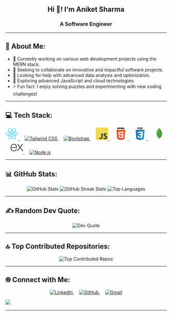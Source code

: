 <h2 align="center">Hi 👋! I'm Aniket Sharma</h2>
<h3 align="center">A Software Engineer</h3>

---

## 💫 About Me:
- 🔭 Currently working on various web development projects using the MERN stack.
- 👯 Seeking to collaborate on innovative and impactful software projects.
- 🤝 Looking for help with advanced data analysis and optimization.
- 🌱 Exploring advanced JavaScript and cloud technologies.
- ⚡ Fun fact: I enjoy solving puzzles and experimenting with new coding challenges!

---

## 💻 Tech Stack:
<p align="left">
  <a href="https://reactjs.org/" target="_blank" rel="noreferrer">
    <img src="https://raw.githubusercontent.com/devicons/devicon/master/icons/react/react-original.svg" alt="React" width="40" height="40"/>
  </a>
  &nbsp; &nbsp;  <!-- Add spaces -->
  <a href="https://tailwindcss.com/" target="_blank" rel="noreferrer">
    <img src="https://cdn.worldvectorlogo.com/logos/tailwind-css-2.svg" alt="Tailwind CSS" width="40" height="40"/>
  </a>
  &nbsp; &nbsp;  <!-- Add spaces -->
  <a href="https://getbootstrap.com/" target="_blank" rel="noreferrer">
    <img src="https://cdn.worldvectorlogo.com/logos/bootstrap-5-1.svg" alt="Bootstrap" width="40" height="40"/>
  </a>
  &nbsp; &nbsp;  <!-- Add spaces -->
  <a href="https://www.javascript.com/" target="_blank" rel="noreferrer">
    <img src="https://raw.githubusercontent.com/devicons/devicon/master/icons/javascript/javascript-original.svg" alt="JavaScript" width="40" height="40"/>
  </a>
  &nbsp; &nbsp;  <!-- Add spaces -->
  <a href="https://www.w3.org/html/" target="_blank" rel="noreferrer">
    <img src="https://raw.githubusercontent.com/devicons/devicon/master/icons/html5/html5-original-wordmark.svg" alt="HTML5" width="40" height="40"/>
  </a>
  &nbsp; &nbsp;  <!-- Add spaces -->
  <a href="https://www.w3schools.com/css/" target="_blank" rel="noreferrer">
    <img src="https://raw.githubusercontent.com/devicons/devicon/master/icons/css3/css3-original-wordmark.svg" alt="CSS3" width="40" height="40"/>
  </a>
  &nbsp; &nbsp;  <!-- Add spaces -->
  <a href="https://www.mongodb.com/" target="_blank" rel="noreferrer">
    <img src="https://raw.githubusercontent.com/devicons/devicon/master/icons/mongodb/mongodb-original.svg" alt="MongoDB" width="40" height="40"/>
  </a>
  &nbsp; &nbsp;  <!-- Add spaces -->
  <a href="https://expressjs.com/" target="_blank" rel="noreferrer" >
    <img src="https://raw.githubusercontent.com/devicons/devicon/master/icons/express/express-original.svg" alt="Express.js" width="40" height="40"/>
  </a>
  &nbsp; &nbsp;  <!-- Add spaces -->
  <a href="https://nodejs.org/" target="_blank" rel="noreferrer">
    <img src="https://cdn.worldvectorlogo.com/logos/nodejs-icon.svg" alt="Node.js" width="40" height="40"/>
  </a>
</p>

---

## 📊 GitHub Stats:
<div align="center">
  <img src="https://github-readme-stats.vercel.app/api?username=AniketSharma-dev&theme=dark&hide_border=false&include_all_commits=false&count_private=false" height="150" alt="GitHub Stats"/>
  <img src="https://github-readme-streak-stats.herokuapp.com/?user=AniketSharma-dev&theme=dark&hide_border=false" height="150" alt="GitHub Streak Stats"/>
  <img src="https://github-readme-stats.vercel.app/api/top-langs/?username=AniketSharma-dev&theme=dark&hide_border=false&include_all_commits=false&count_private=false&layout=compact" height="150" alt="Top Languages"/>
</div>

---

## ✍️ Random Dev Quote:
<div align="center">
  <img src="https://quotes-github-readme.vercel.app/api?type=horizontal&theme=gruvbox" alt="Dev Quote"/>
</div>

---

## 🔝 Top Contributed Repositories:
<div align="center">
  <img src="https://github-contributor-stats.vercel.app/api?username=AniketSharma-dev&limit=5&theme=dark&combine_all_yearly_contributions=true" alt="Top Contributed Repos"/>
</div>

---

## 🌐 Connect with Me:
<p align="center">
  <a href="https://www.linkedin.com/in/aniketsharma-dev" target="_blank">
    <img src="https://cdn.worldvectorlogo.com/logos/linkedin-icon-2.svg" alt="LinkedIn" width="40" height="40" />
  </a>
  &nbsp; &nbsp;  <!-- Add spaces -->
  <a href="https://github.com/AniketSharma-dev" target="_blank">
    <img src="https://cdn.worldvectorlogo.com/logos/github-icon.svg" alt="GitHub" width="40" height="40" />
  </a>
  &nbsp; &nbsp;  <!-- Add spaces -->
  <a href="mailto:aniketsharma.xo@gmail.com" target="_blank">
    <img src="https://cdn.worldvectorlogo.com/logos/gmail-icon-2.svg" alt="Gmail" width="40" height="40" />
  </a>
</p>


[![](https://visitcount.itsvg.in/api?id=AniketSharma-dev&icon=7&color=11)](https://visitcount.itsvg.in)

---
